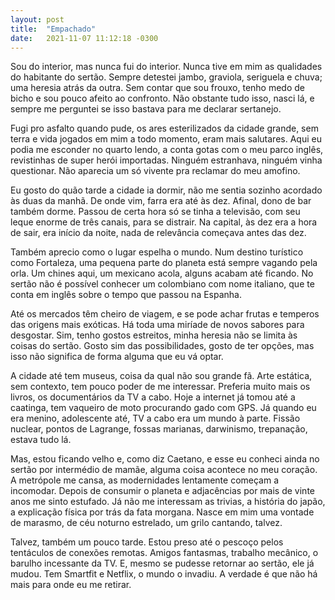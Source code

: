 ```yaml
---
layout: post
title:  "Empachado"
date:   2021-11-07 11:12:18 -0300
---
```


Sou do interior, mas nunca fui do interior. Nunca tive em mim as qualidades do habitante do sertão. Sempre detestei jambo, graviola, seriguela e chuva; uma heresia atrás da outra. Sem contar que sou frouxo, tenho medo de bicho e sou pouco afeito ao confronto. Não obstante tudo isso, nasci lá, e sempre me perguntei se isso bastava para me declarar sertanejo.

Fugi pro asfalto quando pude, os ares esterilizados da cidade grande, sem terra e vida jogados em mim a todo momento, eram mais salutares. Aqui eu podia me esconder no quarto lendo, a conta gotas com o meu parco inglês, revistinhas de super herói importadas. Ninguém estranhava, ninguém vinha questionar. Não aparecia um só vivente pra reclamar do meu amofino.

Eu gosto do quão tarde a cidade ia dormir, não me sentia sozinho acordado às duas da manhã. De onde vim, farra era até às dez. Afinal, dono de bar também dorme. Passou de certa hora só se tinha a televisão, com seu leque enorme de três canais, para se distrair. Na capital, às dez era a hora de sair, era início da noite, nada de relevância começava antes das dez.

Também aprecio como o lugar espelha o mundo. Num destino turístico como Fortaleza, uma pequena parte do planeta está sempre vagando pela orla. Um chines aqui, um mexicano acola, alguns acabam até ficando. No sertão não é possível conhecer um colombiano com nome italiano, que te conta em inglês sobre o tempo que passou na Espanha.

Até os mercados têm cheiro de viagem, e se pode achar frutas e temperos das origens mais exóticas. Há toda uma miríade de novos sabores para desgostar. Sim, tenho gostos estreitos, minha heresia não se limita às coisas do sertão. Gosto sim das possibilidades, gosto de ter opções, mas isso não significa de forma alguma que eu vá optar.

A cidade até tem museus, coisa da qual não sou grande fã. Arte estática, sem contexto, tem pouco poder de me interessar. Preferia muito mais os livros, os documentários da TV a cabo. Hoje a internet já tomou até a caatinga, tem vaqueiro de moto procurando gado com GPS. Já quando eu era menino, adolescente até, TV a cabo era um mundo à parte. Fissão nuclear, pontos de Lagrange, fossas marianas, darwinismo, trepanação, estava tudo lá.

Mas, estou ficando velho e, como diz Caetano, e esse eu conheci ainda no sertão por intermédio de mamãe, alguma coisa acontece no meu coração. A metrópole me cansa, as modernidades lentamente começam a incomodar. Depois de consumir o planeta e adjacências por mais de vinte anos me sinto estufado. Já não me interessam as trivias, a história do japão, a explicação física por trás da fata morgana. Nasce em mim uma vontade de marasmo, de céu noturno estrelado, um grilo cantando, talvez.

Talvez, também um pouco tarde. Estou preso até o pescoço pelos tentáculos de conexões remotas. Amigos fantasmas, trabalho mecânico, o barulho incessante da TV. E, mesmo se pudesse retornar ao sertão, ele já mudou. Tem Smartfit e Netflix, o mundo o invadiu. A verdade é que não há mais para onde eu me retirar.